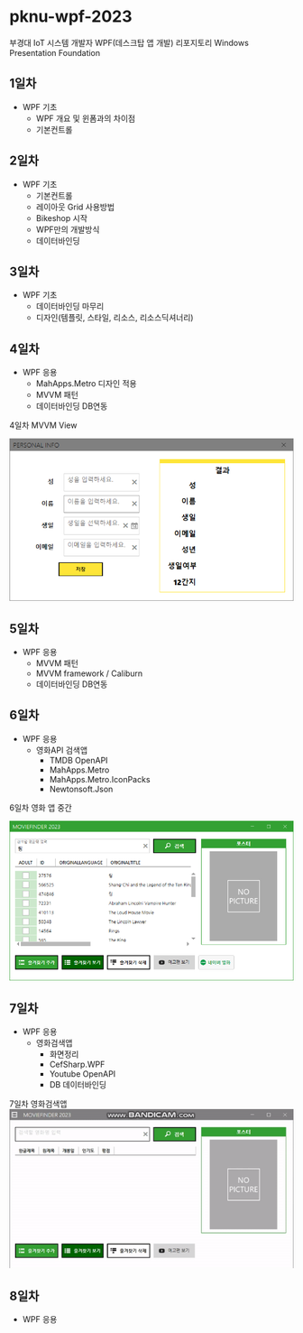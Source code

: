 # pknu-wpf-2023
부경대 IoT 시스템 개발자 WPF(데스크탑 앱 개발) 리포지토리
Windows Presentation Foundation

## 1일차
- WPF 기초
   - WPF 개요 및 윈폼과의 차이점
   - 기본컨트롤
   
## 2일차
- WPF 기초
   - 기본컨트롤
   - 레이아웃 Grid 사용방법
   - Bikeshop 시작
   - WPF만의 개발방식
   - 데이터바인딩
   
## 3일차
- WPF 기초
	- 데이터바인딩 마무리
	- 디자인(템플릿, 스타일, 리소스, 리소스딕셔너리)
	
## 4일차
- WPF 응용
	- MahApps.Metro 디자인 적용
	- MVVM 패턴
	- 데이터바인딩 DB연동
	
4일차 MVVM View  

<img src = "https://raw.githubusercontent.com/ZZO-ZHO/pknu-wpf-2023/main/img/wpf01.png" width="700">

## 5일차
- WPF 응용
	- MVVM 패턴
	- MVVM framework / Caliburn
	- 데이터바인딩 DB연동
	
## 6일차
- WPF 응용
	- 영화API 검색앱
		- TMDB OpenAPI
		- MahApps.Metro
		- MahApps.Metro.IconPacks
		- Newtonsoft.Json
	
6일차 영화 앱 중간

<img src = "https://raw.githubusercontent.com/ZZO-ZHO/pknu-wpf-2023/main/img/App1.png" width="700">

## 7일차
- WPF 응용
	- 영화검색앱
		- 화면정리
		- CefSharp.WPF
		- Youtube OpenAPI
		- DB 데이터바인딩

7일차 영화검색앱  
<img src = "https://raw.githubusercontent.com/ZZO-ZHO/pknu-wpf-2023/main/img/app2.gif" width="700">

## 8일차
- WPF 응용